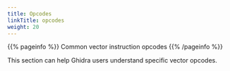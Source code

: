```yaml
---
title: Opcodes
linkTitle: opcodes
weight: 20
---
```


{{% pageinfo %}}
Common vector instruction opcodes
{{% /pageinfo %}}

This section can help Ghidra users understand specific vector opcodes.
